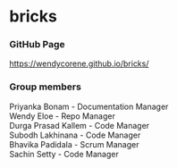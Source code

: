 # bricks

### GitHub Page
https://wendycorene.github.io/bricks/

### Group members
Priyanka Bonam - Documentation Manager  
Wendy Eloe - Repo Manager  
Durga Prasad Kallem - Code Manager  
Subodh Lakhinana - Code Manager  
Bhavika Padidala - Scrum Manager  
Sachin Setty - Code Manager
